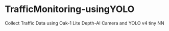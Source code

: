 # TrafficMonitoring-usingYOLO
Collect Traffic Data using Oak-1 Lite Depth-AI Camera and YOLO v4 tiny NN
